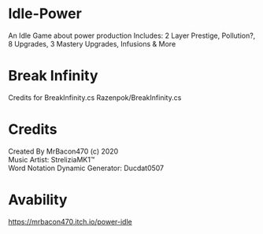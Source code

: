 # Idle-Power
An Idle Game about power production
Includes: 2 Layer Prestige, Pollution?, 8 Upgrades, 3 Mastery Upgrades, Infusions & More
# Break Infinity
Credits for BreakInfinity.cs Razenpok/BreakInfinity.cs 
# Credits
Created By MrBacon470 (c) 2020<br/> 
Music Artist: StreliziaMK1™<br/>
Word Notation Dynamic Generator: Ducdat0507
# Avability
https://mrbacon470.itch.io/power-idle
